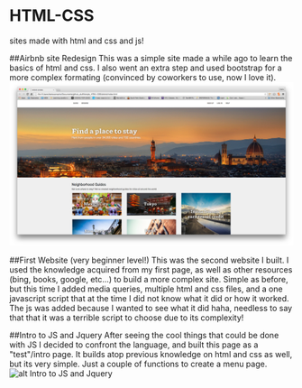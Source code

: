 HTML-CSS
===============
sites made with html and css and js!


##Airbnb site Redesign
This was a simple site made a while ago to learn the basics of html and css. I also went an extra step and used bootstrap for a more complex formating (convinced by coworkers to use, now I love it). 
![alt airbnb remake](/static/airbnb.png)

##First Website (very beginner level!)
This was the second website I built. I used the knowledge acquired from my first page, as well as other resources (bing, books, google, etc...) to build a more complex site. Simple as before, but this time I added media queries, multiple html and css files, and a one javascript script that at the time I did not know what it did or how it worked. The js was added because I wanted to see what it did haha, needless to say that that it was a terrible script to choose due to its complexity!

##Intro to JS and Jquery
After seeing the cool things that could be done with JS I decided to confront the language, and built this page as a "test"/intro page. It builds atop previous knowledge on html and css as well, but its very simple. Just a couple of functions to create a menu page.
![alt Intro to JS and Jquery](https://raw.githubusercontent.com/dcamacho2/Static/master/interactive.png?token=AG-rMxnhAbnd2hLZva75dCiAK2iKGmVIks5VibkvwA%3D%3D)
